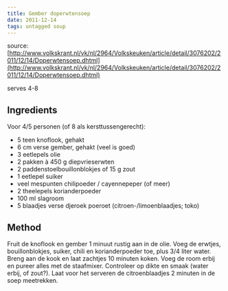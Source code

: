 ```yaml
---
title: Gember doperwtensoep
date: 2011-12-14
tags: untagged soup
---
```


source:
[http://www.volkskrant.nl/vk/nl/2964/Volkskeuken/article/detail/3076202/2011/12/14/Doperwtensoep.dhtml](http://www.volkskrant.nl/vk/nl/2964/Volkskeuken/article/detail/3076202/2011/12/14/Doperwtensoep.dhtml)

serves 4-8

Ingredients
-----------

Voor 4/5 personen (of 8 als kersttussengerecht):

-   5 teen knoflook, gehakt
-   6 cm verse gember, gehakt (veel is goed)
-   3 eetlepels olie
-   2 pakken à 450 g diepvrieserwten
-   2 paddenstoelbouillonblokjes of 15 g zout
-   1 eetlepel suiker
-   veel mespunten chilipoeder / cayennepeper (of meer)
-   2 theelepels korianderpoeder
-   100 ml slagroom
-   5 blaadjes verse djeroek poeroet (citroen-/limoenblaadjes; toko)

Method
------

Fruit de knoflook en gember 1 minuut rustig aan in de olie. Voeg de
erwtjes, bouillonblokjes, suiker, chili en korianderpoeder toe, plus 3/4
liter water. Breng aan de kook en laat zachtjes 10 minuten koken. Voeg
de room erbij en pureer alles met de staafmixer. Controleer op dikte en
smaak (water erbij, of zout?). Laat voor het serveren de citroenblaadjes
2 minuten in de soep meetrekken.
